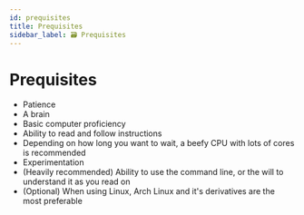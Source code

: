 ```yaml
---
id: prequisites
title: Prequisites
sidebar_label: 🗃️ Prequisites
---
```


# Prequisites

- Patience
- A brain
- Basic computer proficiency
- Ability to read and follow instructions
- Depending on how long you want to wait, a beefy CPU with lots of cores is recommended
- Experimentation
- (Heavily recommended) Ability to use the command line, or the will to understand it as you read on
- (Optional) When using Linux, Arch Linux and it's derivatives are the most preferable